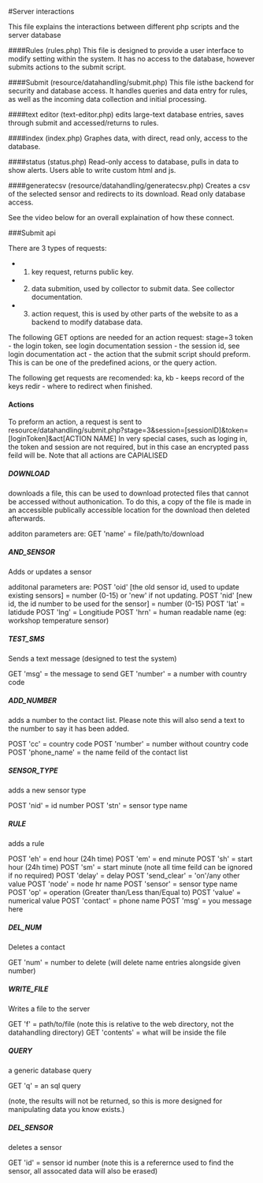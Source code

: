 #Server interactions

This file explains the interactions between different php scripts and the server database

####Rules (rules.php)
This file is designed to provide a user interface to modify setting within the system. It has no access to the database, however submits actions to the submit script.

####Submit (resource/datahandling/submit.php)
This file isthe backend for security and database access. It handles queries and data entry for rules, as well as the incoming data collection and initial processing.

####text editor (text-editor.php)
edits large-text database entries, saves through submit and accessed/returns to rules.

####index (index.php)
Graphes data, with direct, read only, access to the database.

####status (status.php)
Read-only access to database, pulls in data to show alerts. Users able to write custom html and js.

####generatecsv (resource/datahandling/generatecsv.php)
Creates a csv of the selected sensor and redirects to its download. Read only database access.

See the video below for an overall explaination of how these connect.

<to come>

###Submit api

There are 3 types of requests:
  - 1) key request, returns public key.
  - 2) data submition, used by collector to submit data. See collector documentation.
  - 3) action request, this is used by other parts of the website to as a backend to modify database data.

The following GET options are needed for an action request:
  stage=3
  token - the login token, see login documentation
  session - the session id, see login documentation
  act - the action that the submit script should preform. This is can be one of the predefined acions, or the query action.
  
The following get requests are recomended:
  ka, kb - keeps record of the keys
  redir - where to redirect when finished.
  
#### Actions

To preform an action, a request is sent to resource/datahandling/submit.php?stage=3&session=[sessionID]&token=[loginToken]&act[ACTION NAME]
In very special cases, such as loging in, the token and session are not required, but in this case an encrypted pass feild will be.
Note that all actions are CAPIALISED

##### DOWNLOAD

downloads a file, this can be used to download protected files that cannot be accessed without authonication. To do this, a copy of the file is made in an accessible publically accessible location for the download then deleted afterwards.

additon parameters are:
GET 'name' = file/path/to/download

##### AND_SENSOR

Adds or updates a sensor

additonal parameters are:
POST 'oid' [the old sensor id, used to update existing sensors] = number (0-15) or 'new' if not updating.
POST 'nid' [new id, the id number to be used for the sensor] = number (0-15)
POST 'lat' = latidude
POST 'lng' = Longitiude
POST 'hrn' = human readable name (eg: workshop temperature sensor)


##### TEST_SMS

Sends a text message (designed to test the system)

GET 'msg' = the message to send
GET 'number' = a number with country code


##### ADD_NUMBER

adds a number to the contact list. Please note this will also send a text to the number to say it has been added.

POST 'cc' = country code
POST 'number' = number without country code 
POST 'phone_name' = the name feild of the contact list


##### SENSOR_TYPE

adds a new sensor type

POST 'nid' = id number
POST 'stn' = sensor type name


##### RULE

adds a rule

POST 'eh' = end hour (24h time)
POST 'em' = end minute
POST 'sh' = start hour (24h time)
POST 'sm' = start minute (note all time feild can be ignored if no required)
POST 'delay' = delay
POST 'send_clear' = 'on'/any other value
POST 'node' = node hr name
POST 'sensor' = sensor type name
POST 'op' = operation (Greater than/Less than/Equal to)
POST 'value' = numerical value
POST 'contact' = phone name
POST 'msg' = you message here


##### DEL_NUM

Deletes a contact

GET 'num' = number to delete (will delete name entries alongside given number)


##### WRITE_FILE

Writes a file to the server

GET 'f' = path/to/file (note this is relative to the web directory, not the datahandling directory)
GET 'contents' = what will be inside the file


##### QUERY

a generic database query

GET 'q' = an sql query

(note, the results will not be returned, so this is more designed for manipulating data you know exists.)

##### DEL_SENSOR

deletes a sensor

GET 'id' = sensor id number (note this is a referernce used to find the sensor, all assocated data will also be erased)

<and more>




